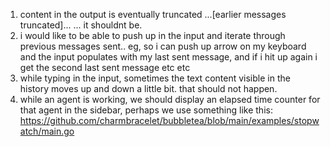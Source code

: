 1. content in the output is eventually truncated ...[earlier messages truncated]... ... it shouldnt be.
2. i would like to be able to push up in the input and iterate through previous messages sent.. eg, so i can push up arrow on my keyboard and the input populates with my last sent message, and if i hit up again i get the second last sent message etc etc
3. while typing in the input, sometimes the text content visible in the history moves up and down a little bit. that should not happen.
4. while an agent is working, we should display an elapsed time counter for that agent in the sidebar, perhaps we use something like this: https://github.com/charmbracelet/bubbletea/blob/main/examples/stopwatch/main.go